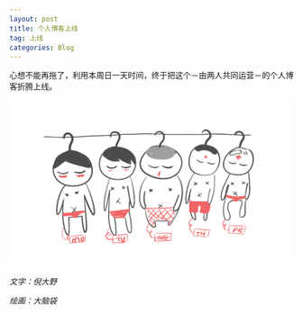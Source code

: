 ```yaml
---
layout: post
title: 个人博客上线
tag: 上线
categories: Blog
---
```


心想不能再拖了，利用本周日一天时间，终于把这个－由两人共同运营－的个人博客折腾上线。

![5bro](/img/first-1.gif)

*文字：倪大野*

*绘画：大脑袋*
